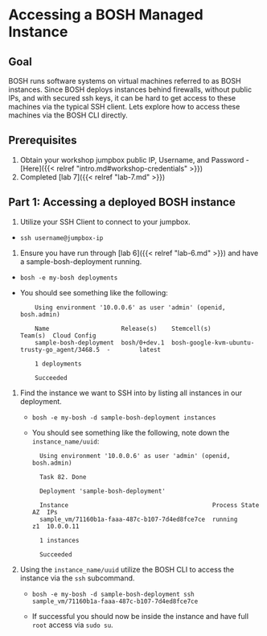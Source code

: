 # Accessing a BOSH Managed Instance

## Goal

BOSH runs software systems on virtual machines referred to as BOSH instances. Since BOSH deploys instances behind firewalls, without public IPs, and with secured ssh keys, it can be hard to get access to these machines via the typical SSH client. Lets explore how to access these machines via the BOSH CLI directly.

## Prerequisites

1. Obtain your workshop jumpbox public IP, Username, and Password - [Here]({{< relref "intro.md#workshop-credentials" >}})
1. Completed [lab 7]({{< relref "lab-7.md" >}})

## Part 1: Accessing a deployed BOSH instance

1. Utilize your SSH Client to connect to your jumpbox.

  - `ssh username@jumpbox-ip`

1. Ensure you have run through [lab 6]({{< relref "lab-6.md" >}}) and have a sample-bosh-deployment running.

  - `bosh -e my-bosh deployments`

  - You should see something like the following:

            Using environment '10.0.0.6' as user 'admin' (openid, bosh.admin)

            Name                    Release(s)    Stemcell(s)                                    Team(s)  Cloud Config
            sample-bosh-deployment  bosh/0+dev.1  bosh-google-kvm-ubuntu-trusty-go_agent/3468.5  -        latest

            1 deployments

            Succeeded

1. Find the instance we want to SSH into by listing all instances in our deployment.

    - `bosh -e my-bosh -d sample-bosh-deployment instances`

    - You should see something like the following, note down the `instance_name/uuid`:

            Using environment '10.0.0.6' as user 'admin' (openid, bosh.admin)

            Task 82. Done

            Deployment 'sample-bosh-deployment'

            Instance                                        Process State  AZ  IPs
            sample_vm/71160b1a-faaa-487c-b107-7d4ed8fce7ce  running        z1  10.0.0.11

            1 instances

            Succeeded

1. Using the `instance_name/uuid` utilize the BOSH CLI to access the instance via the `ssh` subcommand.

    - `bosh -e my-bosh -d sample-bosh-deployment ssh sample_vm/71160b1a-faaa-487c-b107-7d4ed8fce7ce`

    - If successful you should now be inside the instance and have full `root` access via `sudo su`.
